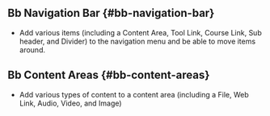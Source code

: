 ## Bb Navigation Bar {#bb-navigation-bar}

*   Add various items (including a Content Area, Tool Link, Course Link, Sub header, and Divider) to the navigation menu and be able to move items around.

## Bb Content Areas {#bb-content-areas}

*   Add various types of content to a content area (including a File, Web Link, Audio, Video, and Image)
